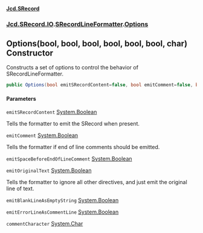 #### [Jcd.SRecord](index.md 'index')
### [Jcd.SRecord.IO](Jcd.SRecord.IO.md 'Jcd.SRecord.IO').[SRecordLineFormatter](Jcd.SRecord.IO.SRecordLineFormatter.md 'Jcd.SRecord.IO.SRecordLineFormatter').[Options](Jcd.SRecord.IO.SRecordLineFormatter.Options.md 'Jcd.SRecord.IO.SRecordLineFormatter.Options')

## Options(bool, bool, bool, bool, bool, bool, char) Constructor

Constructs a set of options to control the behavior of SRecordLineFormatter.

```csharp
public Options(bool emitSRecordContent=false, bool emitComment=false, bool emitSpaceBeforeEndOfLineComment=false, bool emitOriginalText=false, bool emitBlankLineAsEmptyString=false, bool emitErrorLineAsCommentLine=false, char commentCharacter='#');
```
#### Parameters

<a name='Jcd.SRecord.IO.SRecordLineFormatter.Options.Options(bool,bool,bool,bool,bool,bool,char).emitSRecordContent'></a>

`emitSRecordContent` [System.Boolean](https://docs.microsoft.com/en-us/dotnet/api/System.Boolean 'System.Boolean')

Tells the formatter to emit the SRecord when present.

<a name='Jcd.SRecord.IO.SRecordLineFormatter.Options.Options(bool,bool,bool,bool,bool,bool,char).emitComment'></a>

`emitComment` [System.Boolean](https://docs.microsoft.com/en-us/dotnet/api/System.Boolean 'System.Boolean')

Tells the formatter if end of line comments should be emitted.

<a name='Jcd.SRecord.IO.SRecordLineFormatter.Options.Options(bool,bool,bool,bool,bool,bool,char).emitSpaceBeforeEndOfLineComment'></a>

`emitSpaceBeforeEndOfLineComment` [System.Boolean](https://docs.microsoft.com/en-us/dotnet/api/System.Boolean 'System.Boolean')

<a name='Jcd.SRecord.IO.SRecordLineFormatter.Options.Options(bool,bool,bool,bool,bool,bool,char).emitOriginalText'></a>

`emitOriginalText` [System.Boolean](https://docs.microsoft.com/en-us/dotnet/api/System.Boolean 'System.Boolean')

Tells the formatter to ignore all other directives, and just emit the original line of text.

<a name='Jcd.SRecord.IO.SRecordLineFormatter.Options.Options(bool,bool,bool,bool,bool,bool,char).emitBlankLineAsEmptyString'></a>

`emitBlankLineAsEmptyString` [System.Boolean](https://docs.microsoft.com/en-us/dotnet/api/System.Boolean 'System.Boolean')

<a name='Jcd.SRecord.IO.SRecordLineFormatter.Options.Options(bool,bool,bool,bool,bool,bool,char).emitErrorLineAsCommentLine'></a>

`emitErrorLineAsCommentLine` [System.Boolean](https://docs.microsoft.com/en-us/dotnet/api/System.Boolean 'System.Boolean')

<a name='Jcd.SRecord.IO.SRecordLineFormatter.Options.Options(bool,bool,bool,bool,bool,bool,char).commentCharacter'></a>

`commentCharacter` [System.Char](https://docs.microsoft.com/en-us/dotnet/api/System.Char 'System.Char')